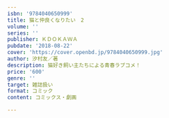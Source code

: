 ```yaml
---
isbn: '9784040650999'
title: 猫と仲良くなりたい　2
volume: ''
series: ''
publisher: ＫＤＯＫＡＷＡ
pubdate: '2018-08-22'
cover: 'https://cover.openbd.jp/9784040650999.jpg'
author: 汐村友／著
description: 猫好き飼い主たちによる青春ラブコメ！
price: '600'
genre: ''
target: 雑誌扱い
format: コミック
content: コミックス・劇画

---
```

